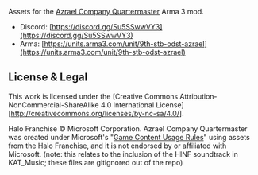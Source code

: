 Assets for the [Azrael Company Quartermaster](https://steamcommunity.com/sharedfiles/filedetails/?id=3057132575) Arma 3 mod.

* Discord: [https://discord.gg/Su5SSwwVY3](https://discord.gg/Su5SSwwVY3)
* Arma: [https://units.arma3.com/unit/9th-stb-odst-azrael](https://units.arma3.com/unit/9th-stb-odst-azrael)

## License & Legal

This work is licensed under the [Creative Commons Attribution-NonCommercial-ShareAlike 4.0 International License][http://creativecommons.org/licenses/by-nc-sa/4.0/].

Halo Franchise © Microsoft Corporation. Azrael Company Quartermaster was created under Microsoft's "[Game Content Usage Rules](https://www.xbox.com/en-US/developers/rules)" using assets from the Halo Franchise, and it is not endorsed by or affiliated with Microsoft. (note: this relates to the inclusion of the HINF soundtrack in KAT_Music; these files are gitignored out of the repo)
